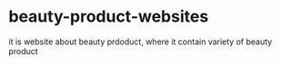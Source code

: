 # beauty-product-websites
it is website about beauty prdoduct, where it contain variety of beauty product 
